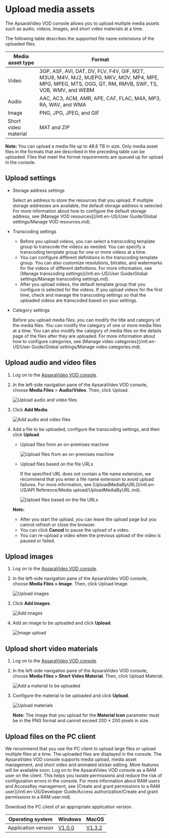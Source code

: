 # Upload media assets

The ApsaraVideo VOD console allows you to upload multiple media assets such as audio, videos, images, and short video materials at a time.

The following table describes the supported file name extensions of the uploaded files.

|Media asset type|Format|
|----------------|------|
|Video|3GP, ASF, AVI, DAT, DV, FLV, F4V, GIF, M2T, M3U8, M4V, MJ2, MJEPG, MKV, MOV, MP4, MPE, MPG, MPEG, MTS, OGG, QT, RM, RMVB, SWF, TS, VOB, WMV, and WEBM|
|Audio|AAC, AC3, ACM, AMR, APE, CAF, FLAC, M4A, MP3, RA, WAV, and WMA|
|Image|PNG, JPG, JPEG, and GIF|
|Short video material|MAT and ZIP|

**Note:** You can upload a media file up to 48.8 TB in size. Only media asset files in the formats that are described in the preceding table can be uploaded. Files that meet the format requirements are queued up for upload in the console.

## Upload settings

-   Storage address settings

    Select an address to store the resources that you upload. If multiple storage addresses are available, the default storage address is selected. For more information about how to configure the default storage address, see [Manage VOD resources](/intl.en-US/User Guide/Global settings/Manage VOD resources.md).

-   Transcoding settings
    -   Before you upload videos, you can select a transcoding template group to transcode the videos as needed. You can specify a transcoding template group for one or more videos at a time.
    -   You can configure different definitions in the transcoding template group. You can also customize resolutions, bitrates, and watermarks for the videos of different definitions. For more information, see [Manage transcoding settings](/intl.en-US/User Guide/Global settings/Manage transcoding settings.md).
    -   After you upload videos, the default template group that you configure is selected for the videos. If you upload videos for the first time, check and manage the transcoding settings so that the uploaded videos are transcoded based on your settings.
-   Category settings

    Before you upload media files, you can modify the title and category of the media files. You can modify the category of one or more media files at a time. You can also modify the category of media files on the details page of the files after they are uploaded. For more information about how to configure categories, see [Manage video categories](/intl.en-US/User Guide/Global settings/Manage video categories.md).


## Upload audio and video files

1.  Log on to the [ApsaraVideo VOD console](https://vod.console.aliyun.com/).

2.  In the left-side navigation pane of the ApsaraVideo VOD console, choose **Media Files** \> **Audio/Video**. Then, click Upload.

    ![Upload audio and video files](https://static-aliyun-doc.oss-accelerate.aliyuncs.com/assets/img/en-US/0316319061/p184170.png)

3.  Click **Add Media**.

    ![Add audio and video files](https://static-aliyun-doc.oss-accelerate.aliyuncs.com/assets/img/en-US/0316319061/p184173.png)

4.  Add a file to be uploaded, configure the transcoding settings, and then click **Upload**.

    -   Upload files from an on-premises machine

        ![Upload files from an on-premises machine](https://static-aliyun-doc.oss-accelerate.aliyuncs.com/assets/img/en-US/1316319061/p184186.png)

    -   Upload files based on the file URLs

        If the specified URL does not contain a file name extension, we recommend that you enter a file name extension to avoid upload failures. For more information, see [UploadMediaByURL](/intl.en-US/API Reference/Media upload/UploadMediaByURL.md).

        ![Upload files based on the file URLs](https://static-aliyun-doc.oss-accelerate.aliyuncs.com/assets/img/en-US/1316319061/p184187.png)

    **Note:**

    -   After you start the upload, you can leave the upload page but you cannot refresh or close the browser.
    -   You can click **Cancel** to pause the upload of a video.
    -   You can re-upload a video when the previous upload of the video is paused or failed.

## Upload images

1.  Log on to the [ApsaraVideo VOD console](https://vod.console.aliyun.com/).

2.  In the left-side navigation pane of the ApsaraVideo VOD console, choose **Media Files \> Image**. Then, click Upload Image.

    ![Upload images](https://static-aliyun-doc.oss-accelerate.aliyuncs.com/assets/img/en-US/1316319061/p184215.png)

3.  Click **Add Images**.

    ![Add images](https://static-aliyun-doc.oss-accelerate.aliyuncs.com/assets/img/en-US/1316319061/p184219.png)

4.  Add an image to be uploaded and click **Upload**.

    ![Image upload](https://static-aliyun-doc.oss-accelerate.aliyuncs.com/assets/img/en-US/1316319061/p184220.png)


## Upload short video materials

1.  Log on to the [ApsaraVideo VOD console](https://vod.console.aliyun.com/).

2.  In the left-side navigation pane of the ApsaraVideo VOD console, choose **Media Files \> Short Video Material**. Then, click Upload Material.

    ![Add a material to be uploaded](https://static-aliyun-doc.oss-accelerate.aliyuncs.com/assets/img/en-US/1316319061/p184233.png)

3.  Configure the material to be uploaded and click **Upload**.

    ![Upload materials](https://static-aliyun-doc.oss-accelerate.aliyuncs.com/assets/img/en-US/1316319061/p184238.png)

    **Note:** The image that you upload for the **Material Icon** parameter must be in the PNG format and cannot exceed 200 × 200 pixels in size.


## Upload files on the PC client

We recommend that you use the PC client to upload large files or upload multiple files at a time. The uploaded files are displayed in the console. The ApsaraVideo VOD console supports media upload, media asset management, and short video and animated sticker editing. More features will be available soon. Log on to the ApsaraVideo VOD console as a RAM user on the client. This helps you isolate permissions and reduce the risk of configuration errors in the console. For more information about RAM users and AccessKey management, see [Create and grant permissions to a RAM user](/intl.en-US/Developer Guide/Access authorization/Create and grant permissions to a RAM user.md).

Download the PC client of an appropriate application version.

|Operating system|Windows|MacOS|
|----------------|-------|-----|
|Application version|[V1.0.0](https://alivc-demo-cms.alicdn.com/versionProduct/installPackage/upload/ApsaraVideo_vodClient_v1.0.0_Windows_20201023.zip)|[V1.3.2](https://player.alicdn.com/download/aliyun_video_client_1.3.2_1024.dmg)|

